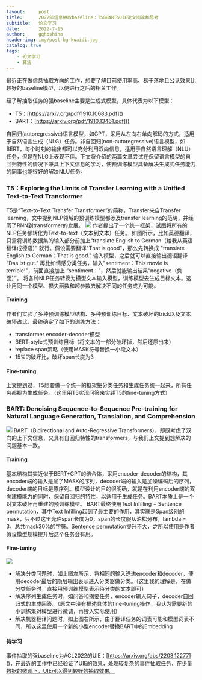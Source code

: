 ```yaml
---
layout:     post
title:      2022年信息抽取baseline：T5&BART&UIE论文阅读和思考
subtitle:   论文学习
date:       2022-7-15
author:     gqhoshino
header-img: img/post-bg-kuaidi.jpg
catalog: true
tags:
    - 论文学习
    - 算法
---
```

最近正在做信息抽取方向的工作，想要了解目前使用率高、易于落地且公认效果比较好的baseline模型，以便进行之后的相关工作。

经了解抽取任务的强baseline主要是生成式模型，具体代表为以下模型：
* T5：[https://arxiv.org/pdf/1910.10683.pdf]()  
* BART：[https://arxiv.org/pdf/1910.13461.pdf]()

自回归(autoregressive)语言模型，如GPT，采用从左向右单向解码的方式，适用于自然语言生成（NLG）任务。非自回归(non-autoregressive)语言模型，如BERT，每个时刻的输出都可以充分利用双向信息，适用于自然语言理解（NLU）任务，但是在NLG上表现不佳。下文将介绍的两篇文章尝试在保留语言模型的自回归特性的情况下兼具上下文信息的学习，使预训练模型具备解决生成式任务能力的同事也能很好的解决NLU任务。

### T5：Exploring the Limits of Transfer Learning with a Unified Text-to-Text Transformer
T5是“Text-to-Text Transfer Transformer”的简称，Transfer来自Transfer learning，文中提到NLP领域的预训练模型都涉及transfer learning的范畴，并经历了RNN到transformer的发展。
![](https://img2022.cnblogs.com/blog/2158233/202206/2158233-20220617152134825-844753163.png)
作者提出了一个统一框架，试图将所有的NLP任务都转化为Text-to-text（文本到文本）任务。
如图所示，比如英德翻译，只需将训练数据集的输入部分前加上“translate English to German（给我从英语翻译成德语）” 就行。假设需要翻译"That is good"，那么先转换成 "translate English to German：That is good." 输入模型，之后就可以直接输出德语翻译 “Das ist gut.”
再比如情感分类任务，输入"sentiment：This movie is terrible!"，前面直接加上 “sentiment：”，然后就能输出结果“negative（负面）”。
将各种NLP任务转换为模型文本输入模型，训练模型去生成目标文本。这让用同一个模型、损失函数和超参数去解决不同的任务成为可能。

#### Training
作者们实验了多种预训练模型结构、多种预训练目标、文本破坏的trick以及文本破坏占比，最终确定了如下的训练方法：
* transformer encoder-decoder模型
* BERT-style式预训练目标（将文本的一部分破坏掉，然后还原出来）
* replace span策略（使用MASK符号替换一小段文本）
* 15%的破坏比，破坏span长度为3

#### Fine-tuning
上文提到过，T5想要做一个统一的框架把分类任务和生成任务统一起来，所有任务都视为生成任务。（这里用T5实现问答来实践T5的fine-tuning方式）

### BART: Denoising Sequence-to-Sequence Pre-training for Natural Language Generation, Translation, and Comprehension
![](https://img2022.cnblogs.com/blog/2158233/202206/2158233-20220617160553810-1650926932.png)
BART（Bidirectional and Auto-Regressive Transformers），即既考虑了双向的上下文信息，又具有自回归特性的transformers，与我们上文提到想解决的问题基本一致。

#### Training
基本结构其实近似于BERT+GPT的结合体，采用encoder-decoder的结构，其encoder端的输入是加了MASK的序列，decoder端的输入是加噪编码后的序列，decoder端的目标是原序列。模型设计的目的很明确，就是在利用encoder端的双向建模能力的同时，保留自回归的特性，以适用于生成任务。BART本质上是一个对文本破坏再重建的预训练模型。
BART最终使用Text Infilling + Sentence permutation，其中Text Infilling起到了最主要的作用，其实就是Span级别的mask，只不过这里允许span长度为0，span的长度服从泊松分布，lambda = 3，总共mask30%的字符。Sentence permutation提升不大，之所以使用是作者假设模型规模提升后这个任务会有用。

#### Fine-tuning
![](https://img2022.cnblogs.com/blog/2158233/202206/2158233-20220620145405353-203818772.png)
* 解决分类问题时，如上图左所示，将相同的输入送进encoder和decoder，使用decoder最后的隐层输出表示进入分类器做分类。（这里我的理解是，在做分类任务时，直接用预训练模型表示待分类的文本即可）
* 解决序列生成任务时，如问答和摘要任务，encoder输入句子，decoder自回归式的生成回答。（原文中没有描述具体的fine-tuning操作，我认为需要新的小训练集对模型进行微调，再投入实际使用）
* 解决机器翻译问题时，如上图右所示，由于翻译任务的词表可能和模型词表不同，所以这里使用一个新的小型encoder替换BART中的Embedding


#### 待学习
事件抽取的强baseline为ACL2022的UIE：[https://arxiv.org/abs/2203.12277]()，在最近的工作中已经验证了UIE的效果，处理较复杂的事件抽取任务，在少量数据的微调下，UIE可以得到较好的抽取效果。